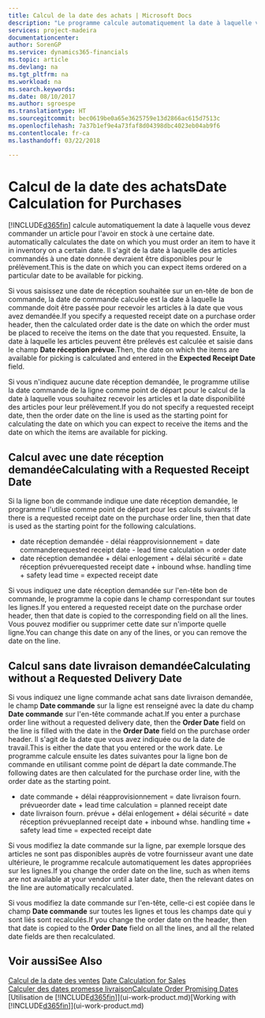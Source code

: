 ```yaml
---
title: Calcul de la date des achats | Microsoft Docs
description: "Le programme calcule automatiquement la date à laquelle vous devez commander un article pour l'avoir en inventaire à une certaine date. Il s'agit de la date à laquelle des articles commandés à une date donnée devraient être disponibles pour le prélèvement."
services: project-madeira
documentationcenter: 
author: SorenGP
ms.service: dynamics365-financials
ms.topic: article
ms.devlang: na
ms.tgt_pltfrm: na
ms.workload: na
ms.search.keywords: 
ms.date: 08/10/2017
ms.author: sgroespe
ms.translationtype: HT
ms.sourcegitcommit: bec0619be0a65e3625759e13d2866ac615d7513c
ms.openlocfilehash: 7a37b1ef9e4a73faf8d04398dbc4023eb04ab9f6
ms.contentlocale: fr-ca
ms.lasthandoff: 03/22/2018

---
```

# <a name="date-calculation-for-purchases"></a><span data-ttu-id="bb95d-104">Calcul de la date des achats</span><span class="sxs-lookup"><span data-stu-id="bb95d-104">Date Calculation for Purchases</span></span>
[!INCLUDE[d365fin](includes/d365fin_md.md)]<span data-ttu-id="bb95d-105"> calcule automatiquement la date à laquelle vous devez commander un article pour l'avoir en stock à une certaine date.</span><span class="sxs-lookup"><span data-stu-id="bb95d-105"> automatically calculates the date on which you must order an item to have it in inventory on a certain date.</span></span> <span data-ttu-id="bb95d-106">Il s'agit de la date à laquelle des articles commandés à une date donnée devraient être disponibles pour le prélèvement.</span><span class="sxs-lookup"><span data-stu-id="bb95d-106">This is the date on which you can expect items ordered on a particular date to be available for picking.</span></span>  

<span data-ttu-id="bb95d-107">Si vous saisissez une date de réception souhaitée sur un en-tête de bon de commande, la date de commande calculée est la date à laquelle la commande doit être passée pour recevoir les articles à la date que vous avez demandée.</span><span class="sxs-lookup"><span data-stu-id="bb95d-107">If you specify a requested receipt date on a purchase order header, then the calculated order date is the date on which the order must be placed to receive the items on the date that you requested.</span></span> <span data-ttu-id="bb95d-108">Ensuite, la date à laquelle les articles peuvent être prélevés est calculée et saisie dans le champ **Date réception prévue**.</span><span class="sxs-lookup"><span data-stu-id="bb95d-108">Then, the date on which the items are available for picking is calculated and entered in the **Expected Receipt Date** field.</span></span>  

<span data-ttu-id="bb95d-109">Si vous n'indiquez aucune date réception demandée, le programme utilise la date commande de la ligne comme point de départ pour le calcul de la date à laquelle vous souhaitez recevoir les articles et la date disponibilité des articles pour leur prélèvement.</span><span class="sxs-lookup"><span data-stu-id="bb95d-109">If you do not specify a requested receipt date, then the order date on the line is used as the starting point for calculating the date on which you can expect to receive the items and the date on which the items are available for picking.</span></span>  

## <a name="calculating-with-a-requested-receipt-date"></a><span data-ttu-id="bb95d-110">Calcul avec une date réception demandée</span><span class="sxs-lookup"><span data-stu-id="bb95d-110">Calculating with a Requested Receipt Date</span></span>  
<span data-ttu-id="bb95d-111">Si la ligne bon de commande indique une date réception demandée, le programme l'utilise comme point de départ pour les calculs suivants :</span><span class="sxs-lookup"><span data-stu-id="bb95d-111">If there is a requested receipt date on the purchase order line, then that date is used as the starting point for the following calculations.</span></span>  

- <span data-ttu-id="bb95d-112">date réception demandée - délai réapprovisionnement = date commande</span><span class="sxs-lookup"><span data-stu-id="bb95d-112">requested receipt date - lead time calculation = order date</span></span>  
- <span data-ttu-id="bb95d-113">date réception demandée + délai enlogement + délai sécurité = date réception prévue</span><span class="sxs-lookup"><span data-stu-id="bb95d-113">requested receipt date + inbound whse. handling time + safety lead time = expected receipt date</span></span>  

<span data-ttu-id="bb95d-114">Si vous indiquez une date réception demandée sur l'en-tête bon de commande, le programme la copie dans le champ correspondant sur toutes les lignes.</span><span class="sxs-lookup"><span data-stu-id="bb95d-114">If you entered a requested receipt date on the purchase order header, then that date is copied to the corresponding field on all the lines.</span></span> <span data-ttu-id="bb95d-115">Vous pouvez modifier ou supprimer cette date sur n'importe quelle ligne.</span><span class="sxs-lookup"><span data-stu-id="bb95d-115">You can change this date on any of the lines, or you can remove the date on the line.</span></span>  

## <a name="calculating-without-a-requested-delivery-date"></a><span data-ttu-id="bb95d-116">Calcul sans date livraison demandée</span><span class="sxs-lookup"><span data-stu-id="bb95d-116">Calculating without a Requested Delivery Date</span></span>  
<span data-ttu-id="bb95d-117">Si vous indiquez une ligne commande achat sans date livraison demandée, le champ **Date commande** sur la ligne est renseigné avec la date du champ **Date commande** sur l'en\-tête commande achat.</span><span class="sxs-lookup"><span data-stu-id="bb95d-117">If you enter a purchase order line without a requested delivery date, then the **Order Date** field on the line is filled with the date in the **Order Date** field on the purchase order header.</span></span> <span data-ttu-id="bb95d-118">Il s'agit de la date que vous avez indiquée ou de la date de travail.</span><span class="sxs-lookup"><span data-stu-id="bb95d-118">This is either the date that you entered or the work date.</span></span> <span data-ttu-id="bb95d-119">Le programme calcule ensuite les dates suivantes pour la ligne bon de commande en utilisant comme point de départ la date commande.</span><span class="sxs-lookup"><span data-stu-id="bb95d-119">The following dates are then calculated for the purchase order line, with the order date as the starting point.</span></span>  

- <span data-ttu-id="bb95d-120">date commande + délai réapprovisionnement = date livraison fourn. prévue</span><span class="sxs-lookup"><span data-stu-id="bb95d-120">order date + lead time calculation = planned receipt date</span></span>  
- <span data-ttu-id="bb95d-121">date livraison fourn. prévue + délai enlogement + délai sécurité = date réception prévue</span><span class="sxs-lookup"><span data-stu-id="bb95d-121">planned receipt date + inbound whse. handling time + safety lead time = expected receipt date</span></span>  

<span data-ttu-id="bb95d-122">Si vous modifiez la date commande sur la ligne, par exemple lorsque des articles ne sont pas disponibles auprès de votre fournisseur avant une date ultérieure, le programme recalcule automatiquement les dates appropriées sur les lignes.</span><span class="sxs-lookup"><span data-stu-id="bb95d-122">If you change the order date on the line, such as when items are not available at your vendor until a later date, then the relevant dates on the line are automatically recalculated.</span></span>  

<span data-ttu-id="bb95d-123">Si vous modifiez la date commande sur l'en\-tête, celle\-ci est copiée dans le champ **Date commande** sur toutes les lignes et tous les champs date qui y sont liés sont recalculés.</span><span class="sxs-lookup"><span data-stu-id="bb95d-123">If you change the order date on the header, then that date is copied to the **Order Date** field on all the lines, and all the related date fields are then recalculated.</span></span>  

## <a name="see-also"></a><span data-ttu-id="bb95d-124">Voir aussi</span><span class="sxs-lookup"><span data-stu-id="bb95d-124">See Also</span></span>  
 <span data-ttu-id="bb95d-125">[Calcul de la date des ventes](sales-date-calculation-for-sales.md) </span><span class="sxs-lookup"><span data-stu-id="bb95d-125">[Date Calculation for Sales](sales-date-calculation-for-sales.md) </span></span>  
 [<span data-ttu-id="bb95d-126">Calculer des dates promesse livraison</span><span class="sxs-lookup"><span data-stu-id="bb95d-126">Calculate Order Promising Dates</span></span>](sales-how-to-calculate-order-promising-dates.md)  
 <span data-ttu-id="bb95d-127">[Utilisation de [!INCLUDE[d365fin](includes/d365fin_md.md)]](ui-work-product.md)</span><span class="sxs-lookup"><span data-stu-id="bb95d-127">[Working with [!INCLUDE[d365fin](includes/d365fin_md.md)]](ui-work-product.md)</span></span>

